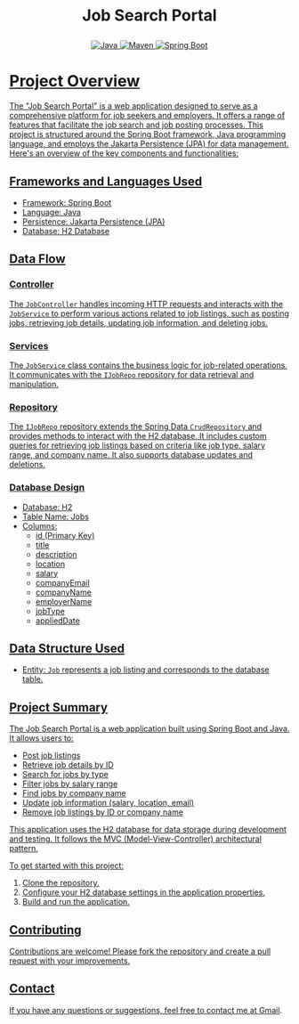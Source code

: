 # <p align ="center"> Job Search Portal </p>

<p align="center">
<a href="Java url">
    <img alt="Java" src="https://img.shields.io/badge/Java->=8-purple.svg" />
</a>
<a href="Maven url" >
    <img alt="Maven" src="https://img.shields.io/badge/maven-3.0.5-blue.svg" />
</a>
<a href="Spring Boot url" >
    <img alt="Spring Boot" src="https://img.shields.io/badge/Spring Boot-3.1.3-yellow.svg" />
</p>
    
# Project Overview

The "Job Search Portal" is a web application designed to serve as a comprehensive platform for job seekers and employers. It offers a range of features that facilitate the job search and job posting processes. This project is structured around the Spring Boot framework, Java programming language, and employs the Jakarta Persistence (JPA) for data management. Here's an overview of the key components and functionalities:

## Frameworks and Languages Used

- Framework: Spring Boot
- Language: Java
- Persistence: Jakarta Persistence (JPA)
- Database: H2 Database

## Data Flow

### Controller

The `JobController` handles incoming HTTP requests and interacts with the `JobService` to perform various actions related to job listings, such as posting jobs, retrieving job details, updating job information, and deleting jobs.

### Services

The `JobService` class contains the business logic for job-related operations. It communicates with the `IJobRepo` repository for data retrieval and manipulation.

### Repository

The `IJobRepo` repository extends the Spring Data `CrudRepository` and provides methods to interact with the H2 database. It includes custom queries for retrieving job listings based on criteria like job type, salary range, and company name. It also supports database updates and deletions.

### Database Design

- Database: H2
- Table Name: Jobs
- Columns: 
    - id (Primary Key)
    - title
    - description
    - location
    - salary
    - companyEmail
    - companyName
    - employerName
    - jobType
    - appliedDate

## Data Structure Used

- Entity: `Job` represents a job listing and corresponds to the database table.

## Project Summary

The Job Search Portal is a web application built using Spring Boot and Java. It allows users to:

- Post job listings
- Retrieve job details by ID
- Search for jobs by type
- Filter jobs by salary range
- Find jobs by company name
- Update job information (salary, location, email)
- Remove job listings by ID or company name

This application uses the H2 database for data storage during development and testing. It follows the MVC (Model-View-Controller) architectural pattern.

To get started with this project:

1. Clone the repository.
2. Configure your H2 database settings in the application properties.
3. Build and run the application.

## Contributing
Contributions are welcome! Please fork the repository and create a pull request with your improvements.

## Contact
If you have any questions or suggestions, feel free to contact me at [Gmail](saravanad2401@gmail.com).
